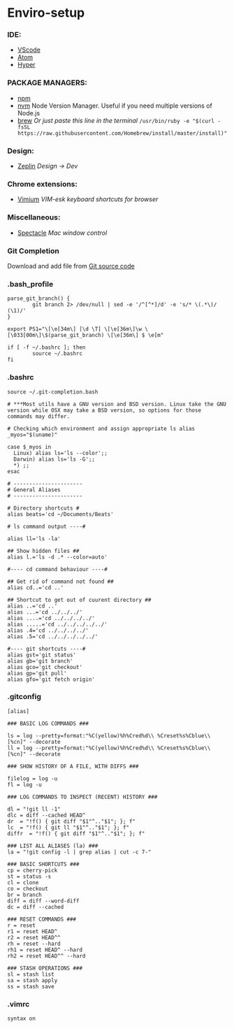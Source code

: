 Enviro-setup
============

### IDE:
- [VScode](https://code.visualstudio.com/download)
- [Atom](https://atom.io/)
- [Hyper](https://hyper.is/)

### PACKAGE MANAGERS:
- [npm](https://www.npmjs.com/get-npm)
- [nvm](https://github.com/creationix/nvm) Node Version Manager. Useful if you need multiple versions of Node.js
- [brew](https://brew.sh/)
  *Or just paste this line in the terminal*
  `/usr/bin/ruby -e "$(curl -fsSL https://raw.githubusercontent.com/Homebrew/install/master/install)"`

### Design:
- [Zeplin](https://zeplin.io/) *Design -> Dev*

### Chrome extensions:
- [Vimium](https://chrome.google.com/webstore/search/vimium?hl=en) *VIM-esk keyboard shortcuts for browser*

### Miscellaneous:
- [Spectacle](http://www.spectacleapp.com) *Mac window control*

### Git Completion
Download and add file from [Git source code](https://github.com/git/git/blob/master/contrib/completion/git-completion.bash)

### .bash_profile
```
parse_git_branch() {
        git branch 2> /dev/null | sed -e '/^[^*]/d' -e 's/* \(.*\)/ (\1)/'
}

export PS1="\[\e[34m\] [\d \T] \[\e[36m\]\w \[\033[00m\]\$(parse_git_branch) \[\e[36m\] $ \e[m"

if [ -f ~/.bashrc ]; then
        source ~/.bashrc
fi
```

### .bashrc
```
source ~/.git-completion.bash

# ***Most utils have a GNU version and BSD version. Linux take the GNU version while OSX may take a BSD version, so options for those commands may differ.

# Checking which environment and assign appropriate ls alias
_myos="$(uname)"

case $_myos in
  Linux) alias ls='ls --color';;
  Darwin) alias ls='ls -G';;
  *) ;;
esac

# ----------------------
# General Aliases
# ----------------------

# Directory shortcuts #
alias beats='cd ~/Documents/Beats'

# ls command output ----#

alias ll='ls -la'

## Show hidden files ##
alias l.='ls -d .* --color=auto'

#---- cd command behaviour ----#

## Get rid of command not found ##
alias cd..='cd ..'

## Shortcut to get out of cuurent directory ##
alias ..='cd ..'
alias ...='cd ../../../'
alias ....='cd ../../../../'
alias .....='cd ../../../../../'
alias .4='cd ../../../../'
alias .5='cd ../../../../../'

#---- git shortcuts ----#
alias gst='git status'
alias gb='git branch'
alias gco='git checkout'
alias gp='git pull'
alias gfo='git fetch origin'
```
### .gitconfig 
```
[alias]

### BASIC LOG COMMANDS ###

ls = log --pretty=format:"%C(yellow)%h%Cred%d\\ %Creset%s%Cblue\\ [%cn]" --decorate
ll = log --pretty=format:"%C(yellow)%h%Cred%d\\ %Creset%s%Cblue\\ [%cn]" --decorate

### SHOW HISTORY OF A FILE, WITH DIFFS ###

filelog = log -u
fl = log -u

### LOG COMMANDS TO INSPECT (RECENT) HISTORY ###

dl = "!git ll -1"
dlc = diff --cached HEAD^
dr  = "!f() { git diff "$1"^.."$1"; }; f"
lc  = "!f() { git ll "$1"^.."$1"; }; f"
diffr  = "!f() { git diff "$1"^.."$1"; }; f"

### LIST ALL ALIASES (la) ###
la = "!git config -l | grep alias | cut -c 7-"

### BASIC SHORTCUTS ###
cp = cherry-pick
st = status -s
cl = clone
co = checkout
br = branch
diff = diff --word-diff
dc = diff --cached

### RESET COMMANDS ###
r = reset
r1 = reset HEAD^
r2 = reset HEAD^^
rh = reset --hard
rh1 = reset HEAD^ --hard
rh2 = reset HEAD^^ --hard

### STASH OPERATIONS ###
sl = stash list
sa = stash apply
ss = stash save
```
### .vimrc
```
syntax on
```
